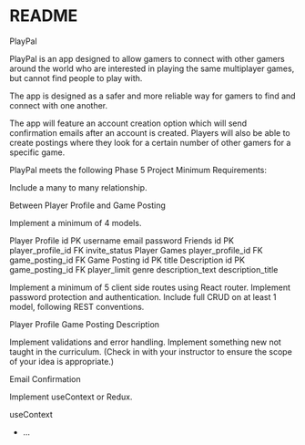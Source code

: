 # README
PlayPal

PlayPal is an app designed to allow gamers to connect with other gamers around the world who are interested in playing the same multiplayer games, but cannot find people to play with. 

The app is designed as a safer and more reliable way for gamers to find and connect with one another.

The app will feature an account creation option which will send confirmation emails after an account is created. Players will also be able to create postings where they look for a certain number of other gamers for a specific game. 

PlayPal meets the following Phase 5 Project Minimum Requirements:

Include a many to many relationship.

Between Player Profile and Game Posting 

Implement a minimum of 4 models.

Player Profile 
    id PK
    username
    email
    password
Friends
    id PK
    player_profile_id FK
    invite_status
Player Games
    player_profile_id FK
    game_posting_id FK
Game Posting 
    id PK
    title
Description 
    id PK
    game_posting_id FK
    player_limit
    genre
    description_text
    description_title

Implement a minimum of 5 client side routes using React router.
Implement password protection and authentication.
Include full CRUD on at least 1 model, following REST conventions. 

Player Profile 
Game Posting 
Description

Implement validations and error handling.
Implement something new not taught in the curriculum. (Check in with your instructor to ensure the scope of your idea is appropriate.)

Email Confirmation 

Implement useContext or Redux.

useContext

* ...
